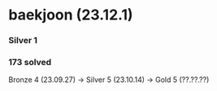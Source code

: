 # baekjoon (23.12.1)
### Silver 1
### 173 solved
Bronze 4 (23.09.27) -> Silver 5 (23.10.14) -> Gold 5 (??.??.??)
